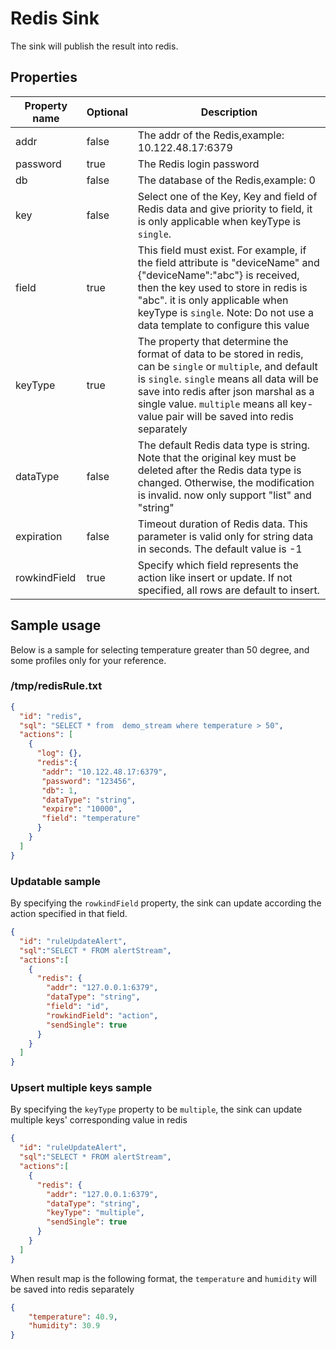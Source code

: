 # Redis Sink

The sink will publish the result into redis.

## Properties

| Property name | Optional | Description                                                                                                                                                                                                                                                                                           |
|---------------|----------|-------------------------------------------------------------------------------------------------------------------------------------------------------------------------------------------------------------------------------------------------------------------------------------------------------|
| addr          | false    | The addr of the Redis,example: 10.122.48.17:6379                                                                                                                                                                                                                                                      |
| password      | true     | The Redis login password                                                                                                                                                                                                                                                                              |
| db            | false    | The database of the Redis,example: 0                                                                                                                                                                                                                                                                  |
| key           | false    | Select one of the Key, Key and field of Redis data and give priority to field, it is only applicable when keyType is ``single``.                                                                                                                                                                      |
| field         | true     | This field must exist. For example, if the field attribute is "deviceName" and {"deviceName":"abc"} is received, then the key used to store in redis is "abc". it is only applicable when keyType is ``single``. Note: Do not use a data template to configure this value                             |
| keyType       | true     | The property that determine the format of data to be stored in redis, can be ``single`` or ``multiple``, and default is ``single``. ``single`` means all data will be save into redis after json marshal as a single value. ``multiple`` means all key-value pair will be saved into redis separately |
| dataType      | false    | The default Redis data type is string. Note that the original key must be deleted after the Redis data type is changed. Otherwise, the modification is invalid. now only support "list" and "string"                                                                                                  |
| expiration    | false    | Timeout duration of Redis data. This parameter is valid only for string data in seconds. The default value is -1                                                                                                                                                                                      |
| rowkindField  | true     | Specify which field represents the action like insert or update. If not specified, all rows are default to insert.                                                                                                                                                                                    |

## Sample usage

Below is a sample for selecting temperature greater than 50 degree, and some profiles only for your reference.

### /tmp/redisRule.txt

```json
{
  "id": "redis",
  "sql": "SELECT * from  demo_stream where temperature > 50",
  "actions": [
    {
      "log": {},
      "redis":{
       "addr": "10.122.48.17:6379",
       "password": "123456",
       "db": 1,
       "dataType": "string",
       "expire": "10000",
       "field": "temperature"
      }
    }
  ]
}
```

### Updatable sample

By specifying the `rowkindField` property, the sink can update according the action specified in that field.

```json
{
  "id": "ruleUpdateAlert",
  "sql":"SELECT * FROM alertStream",
  "actions":[
    {
      "redis": {
        "addr": "127.0.0.1:6379",
        "dataType": "string",
        "field": "id",
        "rowkindField": "action",
        "sendSingle": true
      }
    }
  ]
}
```

### Upsert multiple keys sample

By specifying the ``keyType`` property to be ``multiple``, the sink can update multiple keys' corresponding value in redis

```json
{
  "id": "ruleUpdateAlert",
  "sql":"SELECT * FROM alertStream",
  "actions":[
    {
      "redis": {
        "addr": "127.0.0.1:6379",
        "dataType": "string",
        "keyType": "multiple",
        "sendSingle": true
      }
    }
  ]
}
```

When result map is the following format, the ``temperature`` and ``humidity`` will be saved into redis separately

```json
{
    "temperature": 40.9,
    "humidity": 30.9
}
```
